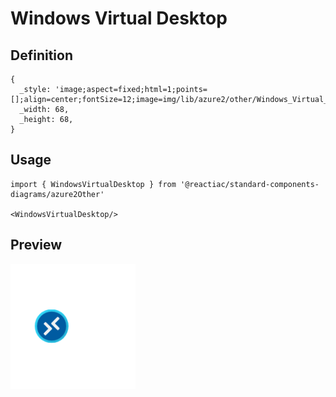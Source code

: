 # Windows Virtual Desktop

## Definition

```
{
  _style: 'image;aspect=fixed;html=1;points=[];align=center;fontSize=12;image=img/lib/azure2/other/Windows_Virtual_Desktop.svg;strokeColor=none;',
  _width: 68,
  _height: 68,
}
```

## Usage

```
import { WindowsVirtualDesktop } from '@reactiac/standard-components-diagrams/azure2Other'

<WindowsVirtualDesktop/>
```

## Preview

<img src="./windows-virtual-desktop.png" width="200"/>
